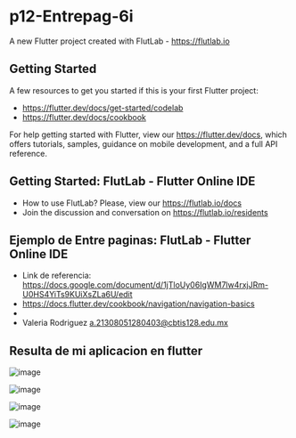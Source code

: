 # p12-Entrepag-6i

A new Flutter project created with FlutLab - https://flutlab.io

## Getting Started

A few resources to get you started if this is your first Flutter project:

- https://flutter.dev/docs/get-started/codelab
- https://flutter.dev/docs/cookbook

For help getting started with Flutter, view our
https://flutter.dev/docs, which offers tutorials,
samples, guidance on mobile development, and a full API reference.

## Getting Started: FlutLab - Flutter Online IDE

- How to use FlutLab? Please, view our https://flutlab.io/docs
- Join the discussion and conversation on https://flutlab.io/residents


## Ejemplo de Entre paginas: FlutLab - Flutter Online IDE

- Link de referencia: https://docs.google.com/document/d/1jTloUy06IgWM7lw4rxjJRm-U0HS4YiTs9KUiXsZLa6U/edit
- https://docs.flutter.dev/cookbook/navigation/navigation-basics
- 
 - Valeria Rodriguez a.21308051280403@cbtis128.edu.mx

##  Resulta de mi aplicacion en flutter

![image](https://github.com/Rodriguezb128/p12-Entrepag-6i/assets/143763162/5a44c7be-74a0-4d98-8bce-ee32fecc82bb)

![image](https://github.com/Rodriguezb128/p12-Entrepag-6i/assets/143763162/6adf6aa8-7245-4c8f-8031-4f90bbe8eb2c)

![image](https://github.com/Rodriguezb128/p12-Entrepag-6i/assets/143763162/fcf06b60-ac37-4bbb-a635-7be74fb305b1)

![image](https://github.com/Rodriguezb128/p12-Entrepag-6i/assets/143763162/3d46476c-ae05-40e0-8690-89c729989ed0)


